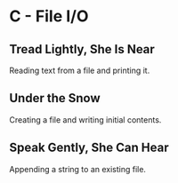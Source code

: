 # C - File I/O

## Tread Lightly, She Is Near
Reading text from a file and printing it.

## Under the Snow
Creating a file and writing initial contents.

## Speak Gently, She Can Hear
Appending a string to an existing file.
